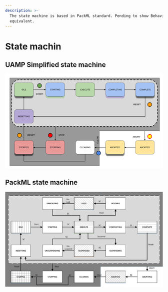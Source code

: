 ```yaml
---
description: >-
  The state machine is based in PackML standard. Pending to show Behavior tree
  equivalent.
---
```


# State machin

## UAMP Simplified state machine

![UAMP Simplified state machine based in PackML standard](../.gitbook/assets/uamp_state_machine.svg)

## PackML state machine

![General view of the PackML state machine](../.gitbook/assets/state-of-play-image-03.jpg)

## 

